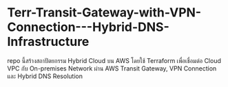 # Terr-Transit-Gateway-with-VPN-Connection---Hybrid-DNS-Infrastructure
repo นี้สร้างสถาปัตยกรรม Hybrid Cloud บน AWS โดยใช้ Terraform เพื่อเชื่อมต่อ Cloud VPC กับ On-premises Network ผ่าน AWS Transit Gateway, VPN Connection และ Hybrid DNS Resolution
